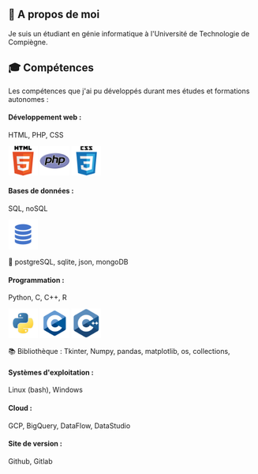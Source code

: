 ## 👋 A propos de moi 


Je suis un étudiant en génie informatique à l'Université de Technologie de Compiègne.

## 🎓 Compétences

Les compétences que j'ai pu développés durant mes études et formations autonomes :

#### Développement web : 

HTML, PHP, CSS

<img src="https://github.com/github/explore/blob/main/topics/html/html.png?raw=true" alt="logo_html" width="60" height="60"> <img src="https://github.com/github/explore/blob/main/topics/php/php.png?raw=true" alt="logo_php" width="60" height="60"> <img src="https://github.com/github/explore/blob/main/topics/css/css.png?raw=true" alt="logo_css" width="60" height="60">

#### Bases de données : 

SQL, noSQL

<img src="https://github.com/github/explore/blob/main/topics/sql/sql.png?raw=true" alt="logo_sql" width="60" height="60"> 

🚀 postgreSQL, sqlite, json, mongoDB

#### Programmation : 

Python, C, C++, R 

<img src="https://github.com/github/explore/blob/main/topics/python/python.png?raw=true" alt="logo_python" width="60" height="60"> <img src="https://raw.githubusercontent.com/github/explore/f3e22f0dca2be955676bc70d6214b95b13354ee8/topics/c/c.png?raw=true" alt="logo_c" width="60" height="60"> <img src="https://github.com/github/explore/blob/main/topics/cpp/cpp.png?raw=true" alt="logo_cpp" width="60" height="60"> 

📚 Bibliothèque : 
Tkinter, Numpy, pandas, matplotlib, os, collections, 


#### Systèmes d'exploitation : 

Linux (bash), Windows


#### Cloud :

GCP, BigQuery, DataFlow, DataStudio 

#### Site de version :

Github, Gitlab




